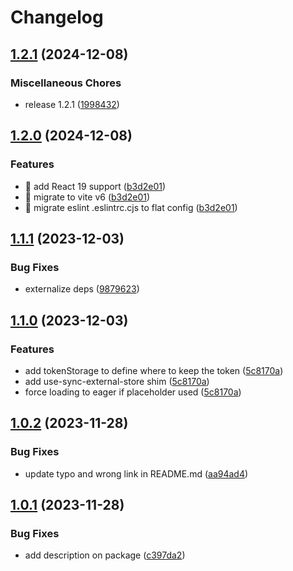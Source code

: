 # Changelog

## [1.2.1](https://github.com/mddanish00/react-utterances-client/compare/v1.2.0...v1.2.1) (2024-12-08)


### Miscellaneous Chores

* release 1.2.1 ([1998432](https://github.com/mddanish00/react-utterances-client/commit/19984321bca219c7ede64963bcf6c1435cda96eb))

## [1.2.0](https://github.com/mddanish00/react-utterances-client/compare/v1.1.1...v1.2.0) (2024-12-08)


### Features

* :bricks: add React 19 support ([b3d2e01](https://github.com/mddanish00/react-utterances-client/commit/b3d2e01b284834e223fa46d5118a176a636482da))
* :bricks: migrate to vite v6 ([b3d2e01](https://github.com/mddanish00/react-utterances-client/commit/b3d2e01b284834e223fa46d5118a176a636482da))
* :wrench: migrate eslint .eslintrc.cjs to flat config ([b3d2e01](https://github.com/mddanish00/react-utterances-client/commit/b3d2e01b284834e223fa46d5118a176a636482da))

## [1.1.1](https://github.com/mddanish00/react-utterances-client/compare/v1.1.0...v1.1.1) (2023-12-03)


### Bug Fixes

* externalize deps ([9879623](https://github.com/mddanish00/react-utterances-client/commit/98796231f2ee3d66e723aa53c6c785b63cb2ba6c))

## [1.1.0](https://github.com/mddanish00/react-utterances-client/compare/v1.0.2...v1.1.0) (2023-12-03)


### Features

* add tokenStorage to define where to keep the token ([5c8170a](https://github.com/mddanish00/react-utterances-client/commit/5c8170a50994692ec2caf7895d8aacd554b638aa))
* add use-sync-external-store shim ([5c8170a](https://github.com/mddanish00/react-utterances-client/commit/5c8170a50994692ec2caf7895d8aacd554b638aa))
* force loading to eager if placeholder used ([5c8170a](https://github.com/mddanish00/react-utterances-client/commit/5c8170a50994692ec2caf7895d8aacd554b638aa))

## [1.0.2](https://github.com/mddanish00/react-utterances-client/compare/v1.0.1...v1.0.2) (2023-11-28)


### Bug Fixes

* update typo and wrong link in README.md ([aa94ad4](https://github.com/mddanish00/react-utterances-client/commit/aa94ad48d33b3ec1150e5ac184a923a5f1409cb3))

## [1.0.1](https://github.com/mddanish00/react-utterances-client/compare/v1.0.0...v1.0.1) (2023-11-28)


### Bug Fixes

* add description on package ([c397da2](https://github.com/mddanish00/react-utterances-client/commit/c397da2941c699aaf0e1b4b94a1569a3c8cf81d9))
